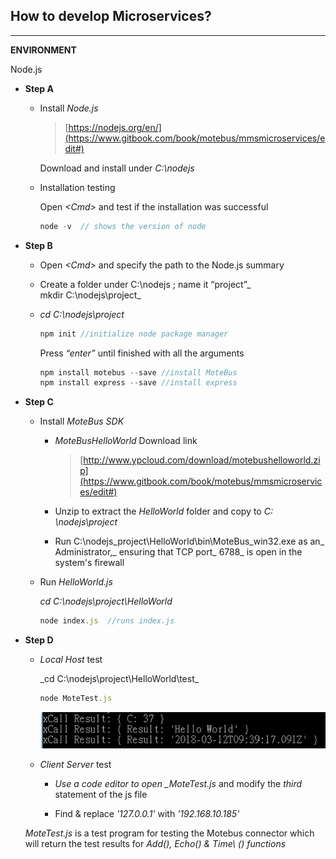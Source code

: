 ## How to develop Microservices?

---

**ENVIRONMENT**

Node.js

* **Step A**

  * Install _Node.js_

    > [https://nodejs.org/en/](https://www.gitbook.com/book/motebus/mmsmicroservices/edit#)

    Download and install under _C:\nodejs_

  * Installation testing

    Open _&lt;Cmd&gt;_ and test if the installation was successful

    ```js
    node -v  // shows the version of node
    ```

* **Step B**

  * Open _&lt;Cmd&gt;_ and specify the path to the Node.js summary

  * Create a folder under C:\nodejs ; name it “project”_  
    mkdir C:\nodejs\project_

  * _cd  C:\nodejs\project_

    ```js
    npm init //initialize node package manager
    ```

    Press _“enter”_ until finished with all the arguments

    ```js
    npm install motebus --save //install MoteBus
    npm install express --save //install express
    ```

* **Step C**

  * Install _MoteBus SDK_

    * _MoteBusHelloWorld_ Download link

      > [http://www.ypcloud.com/download/motebushelloworld.zip](https://www.gitbook.com/book/motebus/mmsmicroservices/edit#)

    * Unzip to extract the _HelloWorld_ folder and copy to _C: \nodejs\project_

    * Run C:\nodejs\_project\HelloWorld\bin\MoteBus\_win32.exe as an_ Administrator,_ ensuring that TCP port_ 6788_ is open in the    
      system's firewall

  * Run _HelloWorld.js_

    _cd C:\nodejs\project\HelloWorld_

    ```js
    node index.js  //runs index.js
    ```

* **Step D**

  * _Local Host_ test 
 
    _cd C:\nodejs\project\HelloWorld\test\_

    ```js
    node MoteTest.js
    ```
    
    ![](/assets/MMS_test_xcall_result.png)
       
 
  * _Client Server_ test

    * _Use a code editor to open \_MoteTest.js_ and modify the _third_ statement of the js file

    * Find & replace _'127.0.0.1'_ with _'192.168.10.185'_
    
   _MoteTest.js_ is a test program for testing the Motebus connector which will return the test results for _Add\(\), Echo\(\) & Time\     (\)_ _functions_



